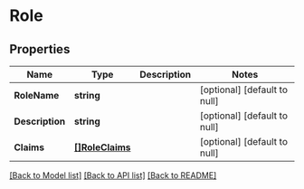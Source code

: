 # Role

## Properties
Name | Type | Description | Notes
------------ | ------------- | ------------- | -------------
**RoleName** | **string** |  | [optional] [default to null]
**Description** | **string** |  | [optional] [default to null]
**Claims** | [**[]RoleClaims**](Role_claims.md) |  | [optional] [default to null]

[[Back to Model list]](../README.md#documentation-for-models) [[Back to API list]](../README.md#documentation-for-api-endpoints) [[Back to README]](../README.md)


